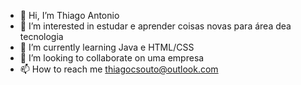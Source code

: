 
- 👋 Hi, I’m  Thiago Antonio
- 👀 I’m interested in estudar e aprender coisas novas para área dea tecnologia
- 🌱 I’m currently learning Java e HTML/CSS
- 💞️ I’m looking to collaborate on  uma empresa
- 📫 How to reach me thiagocsouto@outlook.com

<!---
Thiagosouto47/Thiagosouto47 is a ✨ special ✨ repository because its `README.md` (this file) appears on your GitHub profile.
You can click the Preview link to take a look at your changes.
--->
